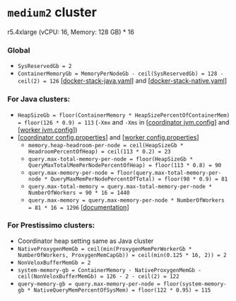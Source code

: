 # `medium2` cluster
r5.4xlarge (vCPU: 16, Memory: 128 GB) * 16

### Global
* `SysReservedGb = 2`
* `ContainerMemoryGb = MemoryPerNodeGb - ceil(SysReservedGb) = 128 - ceil(2) = 126` [[docker-stack-java.yaml](docker-stack-java.yaml)] and [[docker-stack-native.yaml](docker-stack-native.yaml)]
### For Java clusters:
* `HeapSizeGb = floor(ContainerMemory * HeapSizePercentOfContainerMem) = floor(126 * 0.9) = 113` (`-Xmx` and `-Xms` in [[coordinator jvm.config](coordinator/jvm.config)] and [[worker jvm.config](workers/jvm.config)])
* [[coordinator config.properties](coordinator/config.properties)] and [[worker config.properties](worker/config.properties)]
  * `memory.heap-headroom-per-node = ceil(HeapSizeGb * HeadroomPercentOfHeap) = ceil(113 * 0.2) = 23`
  * `query.max-total-memory-per-node = floor(HeapSizeGb * QueryMaxTotalMemPerNodePercentOfHeap) = floor(113 * 0.8) = 90`
  * `query.max-memory-per-node = floor(query.max-total-memory-per-node * QueryMaxMemPerNodePercentOfTotal) = floor(90 * 0.9) = 81`
  * `query.max-total-memory = query.max-total-memory-per-node * NumberOfWorkers = 90 * 16 = 1440`
  * `query.max-memory = query.max-memory-per-node * NumberOfWorkers = 81 * 16 = 1296` [[documentation](https://prestodb.io/docs/current/admin/properties.html#memory-management-properties)]
### For Prestissimo clusters:
* Coordinator heap setting same as Java cluster
* `NativeProxygenMemGb = ceil(min(ProxygenMemPerWorkerGb * NumberOfWorkers, ProxygenMemCapGb)) = ceil(min(0.125 * 16, 2)) = 2`
* `NonVeloxBufferMemGb = 2`
* `system-memory-gb = ContainerMemory - NativeProxygenMemGb - ceil(NonVeloxBufferMemGb) = 126 - 2 - ceil(2) = 122`
* `query-memory-gb = query.max-memory-per-node = floor(system-memory-gb * NativeQueryMemPercentOfSysMem) = floor(122 * 0.95) = 115`
